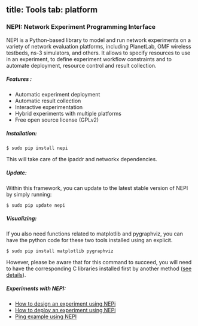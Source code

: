 title: Tools
tab: platform
---

### NEPI: Network Experiment Programming Interface

NEPI is a Python-based library to model and run network experiments on a variety of network evaluation platforms, including PlanetLab, OMF wireless testbeds, ns-3 simulators, and others. It allows to specify resources to use in an experiment, to define experiment workflow constraints and to automate deployment, resource control and result collection.

##### Features :
- Automatic experiment deployment
- Automatic result collection
- Interactive experimentation
- Hybrid experiments with multiple platforms
- Free open source license (GPLv2)

##### Installation:
    $ sudo pip install nepi

This will take care of the ipaddr and networkx dependencies.

##### Update:
Within this framework, you can update to the latest stable version of NEPI by simply running:
    
    $ sudo pip update nepi

##### Visualizing:
If you also need functions related to matplotlib and pygraphviz, you can have the python code for these two tools installed using an explicit.

    $ sudo pip install matplotlib pygraphviz

However, please be aware that for this command to succeed, you will need to have the corresponding C libraries installed first by another method ([see details](http://nepi.inria.fr/Install/WebHome)).

##### Experiments with NEPI:

- [How to design an experiment using NEPi](http://nepi.inria.fr/Nepi/StepByStepExperiment)
- [How to deploy an experiment using NEPi](http://nepi.inria.fr/Nepi/StepByStepExperiment)
- [Ping example using NEPI](http://nepi.inria.fr/code/nepi/file/a94139d39d2e/examples/linux/ping.py)
